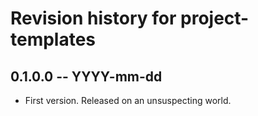 # Revision history for project-templates

## 0.1.0.0 -- YYYY-mm-dd

* First version. Released on an unsuspecting world.
